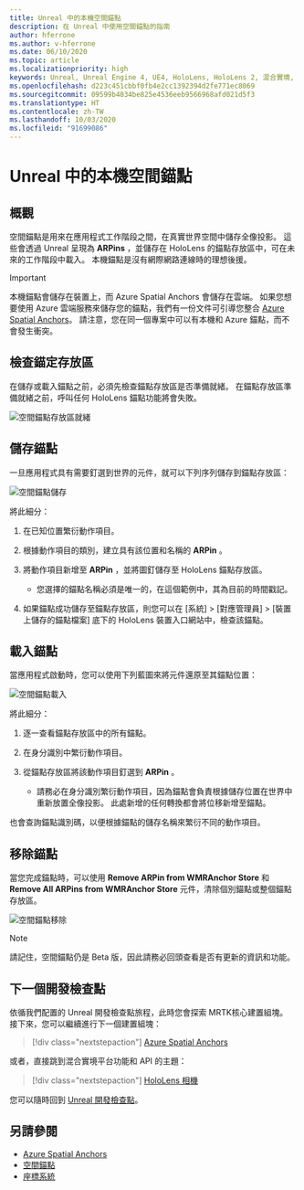 ```yaml
---
title: Unreal 中的本機空間錨點
description: 在 Unreal 中使用空間錨點的指南
author: hferrone
ms.author: v-hferrone
ms.date: 06/10/2020
ms.topic: article
ms.localizationpriority: high
keywords: Unreal, Unreal Engine 4, UE4, HoloLens, HoloLens 2, 混合實境, 開發, 功能, 文件, 指南, holograms, 空間錨點
ms.openlocfilehash: d223c451cbbf0fb4e2cc1392394d2fe771ec8069
ms.sourcegitcommit: 09599b4034be825e4536eeb9566968afd021d5f3
ms.translationtype: HT
ms.contentlocale: zh-TW
ms.lasthandoff: 10/03/2020
ms.locfileid: "91699086"
---
```

# <a name="local-spatial-anchors-in-unreal"></a>Unreal 中的本機空間錨點

## <a name="overview"></a>概觀

空間錨點是用來在應用程式工作階段之間，在真實世界空間中儲存全像投影。 這些會透過 Unreal 呈現為 **ARPins** ，並儲存在 HoloLens 的錨點存放區中，可在未來的工作階段中載入。 本機錨點是沒有網際網路連線時的理想後援。

> [!IMPORTANT]
> 本機錨點會儲存在裝置上，而 Azure Spatial Anchors 會儲存在雲端。 如果您想要使用 Azure 雲端服務來儲存您的錨點，我們有一份文件可引導您整合 [Azure Spatial Anchors](unreal-azure-spatial-anchors.md)。 請注意，您在同一個專案中可以有本機和 Azure 錨點，而不會發生衝突。

## <a name="checking-the-anchor-store"></a>檢查錨定存放區

在儲存或載入錨點之前，必須先檢查錨點存放區是否準備就緒。  在錨點存放區準備就緒之前，呼叫任何 HoloLens 錨點功能將會失敗。  

![空間錨點存放區就緒](images/unreal-spatialanchors-store-ready.PNG)

## <a name="saving-anchors"></a>儲存錨點

一旦應用程式具有需要釘選到世界的元件，就可以下列序列儲存到錨點存放區： 

![空間錨點儲存](images/unreal-spatialanchors-save.PNG)

將此細分：
1. 在已知位置繁衍動作項目。
2. 根據動作項目的類別，建立具有該位置和名稱的 **ARPin** 。 
3. 將動作項目新增至 **ARPin** ，並將圖釘儲存至 HoloLens 錨點存放區。  
    * 您選擇的錨點名稱必須是唯一的，在這個範例中，其為目前的時間戳記。 

4. 如果錨點成功儲存至錨點存放區，則您可以在 [系統] > [對應管理員] > [裝置上儲存的錨點檔案] 底下的 HoloLens 裝置入口網站中，檢查該錨點。 

## <a name="loading-anchors"></a>載入錨點

當應用程式啟動時，您可以使用下列藍圖來將元件還原至其錨點位置：

![空間錨點載入](images/unreal-spatialanchors-load.PNG)

將此細分：
1. 逐一查看錨點存放區中的所有錨點。 
2. 在身分識別中繁衍動作項目。
3. 從錨點存放區將該動作項目釘選到 **ARPin** 。  

    * 請務必在身分識別繁衍動作項目，因為錨點會負責根據儲存位置在世界中重新放置全像投影。 此處新增的任何轉換都會將位移新增至錨點。 

也會查詢錨點識別碼，以便根據錨點的儲存名稱來繁衍不同的動作項目。 

## <a name="removing-anchors"></a>移除錨點 

當您完成錨點時，可以使用 **Remove ARPin from WMRAnchor Store** 和 **Remove All ARPins from WMRAnchor Store** 元件，清除個別錨點或整個錨點存放區。

![空間錨點移除](images/unreal-spatialanchors-remove.PNG)

> [!NOTE]
> 請記住，空間錨點仍是 Beta 版，因此請務必回頭查看是否有更新的資訊和功能。

## <a name="next-development-checkpoint"></a>下一個開發檢查點

依循我們配置的 Unreal 開發檢查點旅程，此時您會探索 MRTK核心建置組塊。 接下來，您可以繼續進行下一個建置組塊： 

> [!div class="nextstepaction"]
> [Azure Spatial Anchors](unreal-azure-spatial-anchors.md)

或者，直接跳到混合實境平台功能和 API 的主題：

> [!div class="nextstepaction"]
> [HoloLens 相機](unreal-hololens-camera.md)

您可以隨時回到 [Unreal 開發檢查點](unreal-development-overview.md#2-core-building-blocks)。

## <a name="see-also"></a>另請參閱
* [Azure Spatial Anchors](unreal-azure-spatial-anchors.md)
* [空間錨點](../../design/spatial-anchors.md)
* [座標系統](../../design/coordinate-systems.md)
